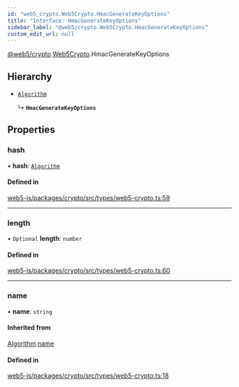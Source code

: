 ```yaml
---
id: "web5_crypto.Web5Crypto.HmacGenerateKeyOptions"
title: "Interface: HmacGenerateKeyOptions"
sidebar_label: "@web5/crypto.Web5Crypto.HmacGenerateKeyOptions"
custom_edit_url: null
---
```


[@web5/crypto](../modules/web5_crypto.md).[Web5Crypto](../namespaces/web5_crypto.Web5Crypto.md).HmacGenerateKeyOptions

## Hierarchy

- [`Algorithm`](web5_crypto.Web5Crypto.Algorithm.md)

  ↳ **`HmacGenerateKeyOptions`**

## Properties

### hash

• **hash**: [`Algorithm`](web5_crypto.Web5Crypto.Algorithm.md)

#### Defined in

[web5-js/packages/crypto/src/types/web5-crypto.ts:59](https://github.com/TBD54566975/web5-js/blob/ff920f5/packages/crypto/src/types/web5-crypto.ts#L59)

___

### length

• `Optional` **length**: `number`

#### Defined in

[web5-js/packages/crypto/src/types/web5-crypto.ts:60](https://github.com/TBD54566975/web5-js/blob/ff920f5/packages/crypto/src/types/web5-crypto.ts#L60)

___

### name

• **name**: `string`

#### Inherited from

[Algorithm](web5_crypto.Web5Crypto.Algorithm.md).[name](web5_crypto.Web5Crypto.Algorithm.md#name)

#### Defined in

[web5-js/packages/crypto/src/types/web5-crypto.ts:18](https://github.com/TBD54566975/web5-js/blob/ff920f5/packages/crypto/src/types/web5-crypto.ts#L18)
